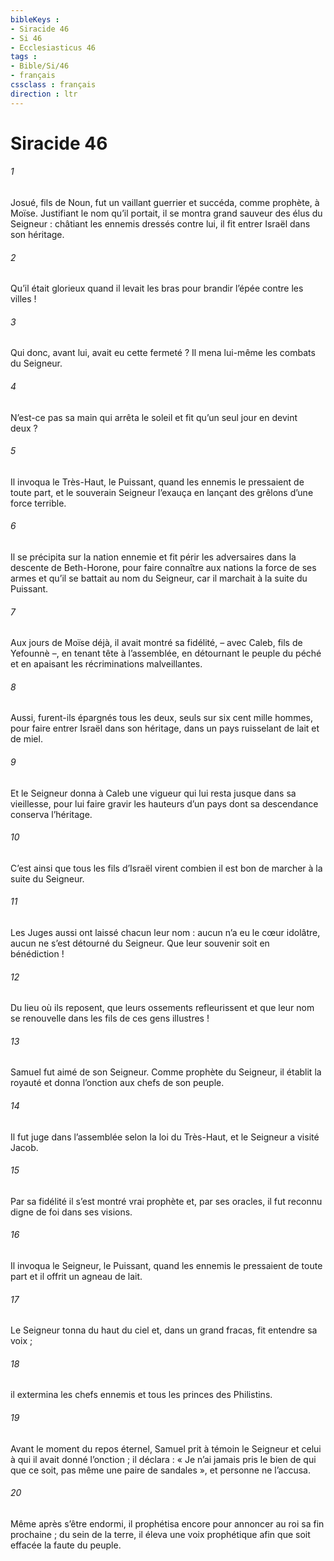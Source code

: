 ```yaml
---
bibleKeys : 
- Siracide 46
- Si 46
- Ecclesiasticus 46
tags : 
- Bible/Si/46
- français
cssclass : français
direction : ltr
---
```


# Siracide 46

###### 1
Josué, fils de Noun, fut un vaillant guerrier
et succéda, comme prophète, à Moïse.
Justifiant le nom qu’il portait,
il se montra grand sauveur des élus du Seigneur :
châtiant les ennemis dressés contre lui,
il fit entrer Israël dans son héritage.
###### 2
Qu’il était glorieux quand il levait les bras
pour brandir l’épée contre les villes !
###### 3
Qui donc, avant lui, avait eu cette fermeté ?
Il mena lui-même les combats du Seigneur.
###### 4
N’est-ce pas sa main qui arrêta le soleil
et fit qu’un seul jour en devint deux ?
###### 5
Il invoqua le Très-Haut, le Puissant,
quand les ennemis le pressaient de toute part,
et le souverain Seigneur l’exauça
en lançant des grêlons d’une force terrible.
###### 6
Il se précipita sur la nation ennemie
et fit périr les adversaires dans la descente de Beth-Horone,
pour faire connaître aux nations la force de ses armes
et qu’il se battait au nom du Seigneur,
car il marchait à la suite du Puissant.
###### 7
Aux jours de Moïse déjà, il avait montré sa fidélité,
– avec Caleb, fils de Yefounnè –,
en tenant tête à l’assemblée,
en détournant le peuple du péché
et en apaisant les récriminations malveillantes.
###### 8
Aussi, furent-ils épargnés tous les deux,
seuls sur six cent mille hommes,
pour faire entrer Israël dans son héritage,
dans un pays ruisselant de lait et de miel.
###### 9
Et le Seigneur donna à Caleb
une vigueur qui lui resta jusque dans sa vieillesse,
pour lui faire gravir les hauteurs d’un pays
dont sa descendance conserva l’héritage.
###### 10
C’est ainsi que tous les fils d’Israël virent
combien il est bon de marcher à la suite du Seigneur.
###### 11
Les Juges aussi ont laissé chacun leur nom :
aucun n’a eu le cœur idolâtre,
aucun ne s’est détourné du Seigneur.
Que leur souvenir soit en bénédiction !
###### 12
Du lieu où ils reposent, que leurs ossements refleurissent
et que leur nom se renouvelle
dans les fils de ces gens illustres !
###### 13
Samuel fut aimé de son Seigneur.
Comme prophète du Seigneur, il établit la royauté
et donna l’onction aux chefs de son peuple.
###### 14
Il fut juge dans l’assemblée selon la loi du Très-Haut,
et le Seigneur a visité Jacob.
###### 15
Par sa fidélité il s’est montré vrai prophète
et, par ses oracles, il fut reconnu digne de foi dans ses visions.
###### 16
Il invoqua le Seigneur, le Puissant,
quand les ennemis le pressaient de toute part
et il offrit un agneau de lait.
###### 17
Le Seigneur tonna du haut du ciel
et, dans un grand fracas, fit entendre sa voix ;
###### 18
il extermina les chefs ennemis
et tous les princes des Philistins.
###### 19
Avant le moment du repos éternel,
Samuel prit à témoin le Seigneur
et celui à qui il avait donné l’onction ;
il déclara :
« Je n’ai jamais pris le bien de qui que ce soit,
pas même une paire de sandales »,
et personne ne l’accusa.
###### 20
Même après s’être endormi, il prophétisa encore
pour annoncer au roi sa fin prochaine ;
du sein de la terre, il éleva une voix prophétique
afin que soit effacée la faute du peuple.
